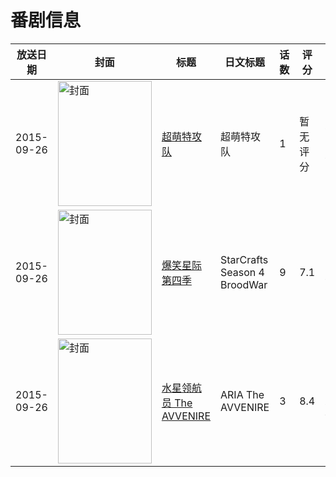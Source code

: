 # 番剧信息

|放送日期|封面|标题|日文标题|话数|评分|评分人数|
|---|---|---|---|---|---|---|
|2015-09-26|<img src="//lain.bgm.tv/pic/cover/c/8a/e1/144968_WDJAd.jpg" alt="封面" style="width:150px;height:200px;object-fit:cover;">|[超萌特攻队](https://bangumi.tv/subject/144968)|超萌特攻队|1|暂无评分|少于10人评分|
|2015-09-26|<img src="//lain.bgm.tv/pic/cover/c/16/9e/230900_xtuTL.jpg" alt="封面" style="width:150px;height:200px;object-fit:cover;">|[爆笑星际 第四季](https://bangumi.tv/subject/230900)|StarCrafts Season 4 BroodWar|9|7.1|11人评分|
|2015-09-26|<img src="//lain.bgm.tv/pic/cover/c/10/a1/124341_5oSro.jpg" alt="封面" style="width:150px;height:200px;object-fit:cover;">|[水星领航员 The AVVENIRE](https://bangumi.tv/subject/124341)|ARIA The AVVENIRE|3|8.4|1425人评分|
